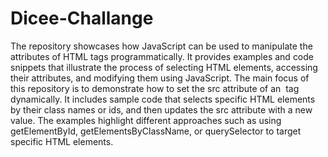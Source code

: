 # Dicee-Challange
The repository showcases how JavaScript can be used to manipulate the attributes of HTML tags programmatically. It provides examples and code snippets that illustrate the process of selecting HTML elements, accessing their attributes, and modifying them using JavaScript.
The main focus of this repository is to demonstrate how to set the src attribute of an <img> tag dynamically. It includes sample code that selects specific HTML elements by their class names or ids, and then updates the src attribute with a new value. The examples highlight different approaches such as using getElementById, getElementsByClassName, or querySelector to target specific HTML elements.
